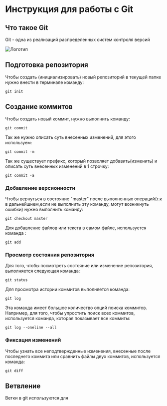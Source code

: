 #  **Инструкция для работы с Git**


## Что такое Git

Git - одна из реализаций распределенных систем контроля версий

![Логотип](git.jpg)

## Подготовка репозитория
Чтобы создать (инициализировать) новый репозиторий в текущей папке нужно внести в терминале команду:

    git init



## Создание коммитов
Чтобы создать новый коммит, нужно выполнить команду:

    git commit

Так же нужно описать суть внесенных изменений, для этого используем:

    git commit -m
Так же существует префикс, который позволяет добавить(изменить) и описать суть внесенных изменений в 1 строчку:

    git commit -a

### Добавление версионности
Чтобы вернуться в состояние "master" после выполненных операций(т.к в дальнейшнем,если не выполнить эту команду, могут возникнуть ошибки) нужно выполнить команду:

    git checkout master

Для добавление файлов или текста в самом файле, используется команда :

    git add


   
### Просмотр состояния репозитория
Для того, чтобы посмотреть состояние или изменение репозитория, выполняется следующая команда:

    git status
Для просмотра истории коммитов выполняется команда:

    git log

Эта команда имеет большое количество опций поиска коммитов. Например, для того, чтобы упростить поиск всех коммитов, используется команда, которая показывает все коммиты:

    git log --oneline --all


### Фиксация изменений
Чтобы узнать все неподтвержденные изменения, внесенные после последнего коммита или сравнить файлы двух коммитов, используется команда:

    git diff

## Ветвление 

Ветки в git используются для 

